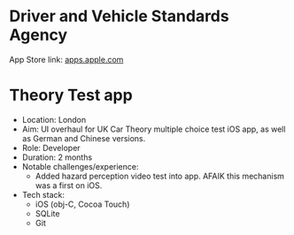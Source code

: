# Driver and Vehicle Standards Agency

App Store link: [apps.apple.com](https://apps.apple.com/gb/app/official-dvsa-theory-test-kit/id463295925)

# Theory Test app

- Location: London
- Aim: UI overhaul for UK Car Theory multiple choice test iOS app, as well as German and Chinese versions.
- Role: Developer
- Duration: 2 months
- Notable challenges/experience:
    - Added hazard perception video test into app. AFAIK this mechanism was a first on iOS.
- Tech stack:
    - iOS (obj-C, Cocoa Touch)
    - SQLite
    - Git